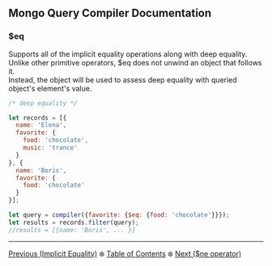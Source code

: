 ## Mongo Query Compiler Documentation

### $eq

Supports all of the implicit equality operations along with deep equality.  
Unlike other primitive operators, $eq does not unwind an object that follows it.  
Instead, the object will be used to assess deep equality with queried object's
element's value.

```javascript
/* deep equality */

let records = [{
  name: 'Elena',
  favorite: {
    food: 'chocolate',
    music: 'trance'
  }
}, {
  name: 'Boris',
  favorite: {
    food: 'chocolate'
  }
}];

let query = compiler({favorite: {$eq: {food: 'chocolate'}}});
let results = records.filter(query);
//results = [{name: 'Boris', ... }]
```

---

[Previous (Implicit Equality)](./implicit-eq.md) :snowflake: 
[Table of Contents](../../README.md) :snowflake: 
[Next ($ne operator)](./ne.md)
